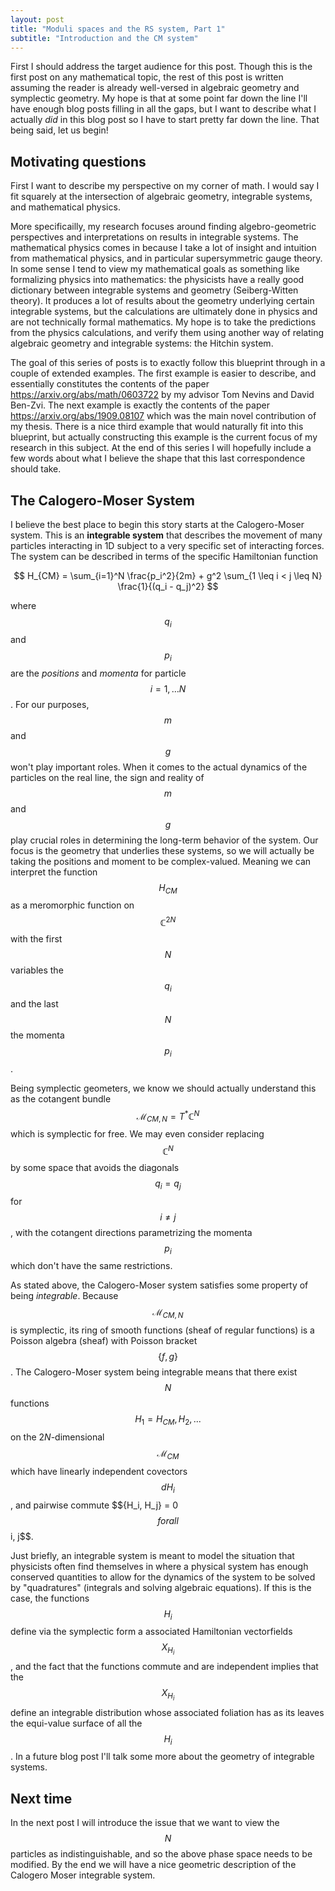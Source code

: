 ```yaml
---
layout: post
title: "Moduli spaces and the RS system, Part 1"
subtitle: "Introduction and the CM system"
---
```


First I should address the target audience for this post. Though this is the first post on any mathematical topic, the rest of this post is written assuming the reader is already well-versed in algebraic geometry and symplectic geometry. My hope is that at some point far down the line I'll have enough blog posts filling in all the gaps, but I want to describe what I actually *did* in this blog post so I have to start pretty far down the line. That being said, let us begin!

## Motivating questions

First I want to describe my perspective on my corner of math. I would say I fit squarely at the intersection of algebraic geometry, integrable systems, and mathematical physics.

More specificailly, my research focuses around finding algebro-geometric perspectives and interpretations on results in integrable systems. The mathematical physics comes in because I take a lot of insight and intuition from mathematical physics, and in particular supersymmetric gauge theory. In some sense I tend to view my mathematical goals as something like formalizing physics into mathematics: the physicists have a really good dictionary between integrable systems and geometry (Seiberg-Witten theory). It produces a lot of results about the geometry underlying certain integrable systems, but the calculations are ultimately done in physics and are not technically formal mathematics. My hope is to take the predictions from the physics calculations, and verify them using another way of relating algebraic geometry and integrable systems: the Hitchin system.

The goal of this series of posts is to exactly follow this blueprint through in a couple of extended examples. The first example is easier to describe, and essentially constitutes the contents of the paper <https://arxiv.org/abs/math/0603722> by my advisor Tom Nevins and David Ben-Zvi. The next example is exactly the contents of the paper <https://arxiv.org/abs/1909.08107> which was the main novel contribution of my thesis. There is a nice third example that would naturally fit into this blueprint, but actually constructing this example is the current focus of my research in this subject. At the end of this series I will hopefully include a few words about what I believe the shape that this last correspondence should take.

## The Calogero-Moser System

I believe the best place to begin this story starts at the Calogero-Moser system. This is an **integrable system** that describes the movement of many particles interacting in 1D subject to a very specific set of interacting forces. The system can be described in terms of the specific Hamiltonian function

$$
H_{CM} = \sum_{i=1}^N \frac{p_i^2}{2m} + g^2 \sum_{1 \leq i < j \leq N} \frac{1}{(q_i - q_j)^2}
$$

where $$q_i$$ and $$p_i$$ are the *positions* and *momenta* for particle $$i = 1, \ldots N$$. For our purposes, $$m$$ and $$g$$ won't play important roles. When it comes to the actual dynamics of the particles on the real line, the sign and reality of $$m$$ and $$g$$ play crucial roles in determining the long-term behavior of the system. Our focus is the geometry that underlies these systems, so we will actually be taking the positions and moment to be complex-valued. Meaning we can interpret the function $$H_{CM}$$ as a meromorphic function on $$\mathbb{C}^{2N}$$ with the first $$N$$ variables the $$q_i$$ and the last $$N$$ the momenta $$p_i$$.

Being symplectic geometers, we know we should actually understand this as the cotangent bundle $$\mathcal{M}_{CM,N} = T^* \mathbb C^N$$ which is symplectic for free. We may even consider replacing $$\mathbb C^N$$ by some space that avoids the diagonals $$q_i = q_j$$ for $$i \neq j$$, with the cotangent directions parametrizing the momenta $$p_i$$ which don't have the same restrictions.

As stated above, the Calogero-Moser system satisfies some property of being *integrable*. Because $$\mathcal{M}_{CM,N}$$ is symplectic, its ring of smooth functions (sheaf of regular functions) is a Poisson algebra (sheaf) with Poisson bracket $$\{f, g\}$$. The Calogero-Moser system being integrable means that there exist $$N$$ functions $$H_1 = H_{CM}, H_2, ... $$ on the $2N$-dimensional $$\mathcal M_{CM}$$ which have linearly independent covectors $$dH_i$$, and pairwise commute $$\{H_i, H_j} = 0$$ for all $$i, j$$.

Just briefly, an integrable system is meant to model the situation that physicists often find themselves in where a physical system has enough conserved quantities to allow for the dynamics of the system to be solved by "quadratures" (integrals and solving algebraic equations). If this is the case, the functions $$H_i$$ define via the symplectic form a associated Hamiltonian vectorfields $$X_{H_i}$$, and the fact that the functions commute and are independent implies that the $$X_{H_i}$$ define an integrable distribution whose associated foliation has as its leaves the equi-value surface of all the $$H_i$$. In a future blog post I'll talk some more about the geometry of integrable systems.

## Next time

In the next post I will introduce the issue that we want to view the $$N$$ particles as indistinguishable, and so the above phase space needs to be modified. By the end we will have a nice geometric description of the Calogero Moser integrable system.
